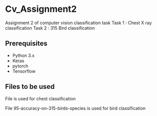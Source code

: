 # Cv_Assignment2
Assignment 2 of computer vision
classification task
Task 1 : Chest X ray classification
Task 2 : 315 Bird classification 
 
## Prerequisites
- Python 3.x
- Keras
- pytorch
- Tensorflow

##  Files to be used

File  is used for chest classification

File 95-accuracy-on-315-birds-species is used for bird classification
